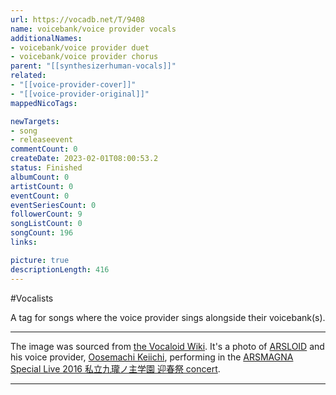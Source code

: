 ```yaml
---
url: https://vocadb.net/T/9408
name: voicebank/voice provider vocals
additionalNames: 
- voicebank/voice provider duet
- voicebank/voice provider chorus
parent: "[[synthesizerhuman-vocals]]"
related:
- "[[voice-provider-cover]]"
- "[[voice-provider-original]]"
mappedNicoTags:

newTargets:
- song
- releaseevent
commentCount: 0
createDate: 2023-02-01T08:00:53.2
status: Finished
albumCount: 0
artistCount: 0
eventCount: 0
eventSeriesCount: 0
followerCount: 9
songListCount: 0
songCount: 196
links: 

picture: true
descriptionLength: 416
---
```


#Vocalists

A tag for songs where the voice provider sings alongside their voicebank(s).

---
The image was sourced from [the Vocaloid Wiki](https://vocaloid.fandom.com/wiki/Yamaha_Corporation/Gallery). It's a photo of [ARSLOID](https://vocadb.net/Ar/36129) and his voice provider, [Oosemachi Keiichi](https://vocadb.net/Ar/111891), performing in the [ARSMAGNA Special Live 2016 私立九瓏ノ主学園 迎春祭 concert](https://vocadb.net/E/4569).

---


